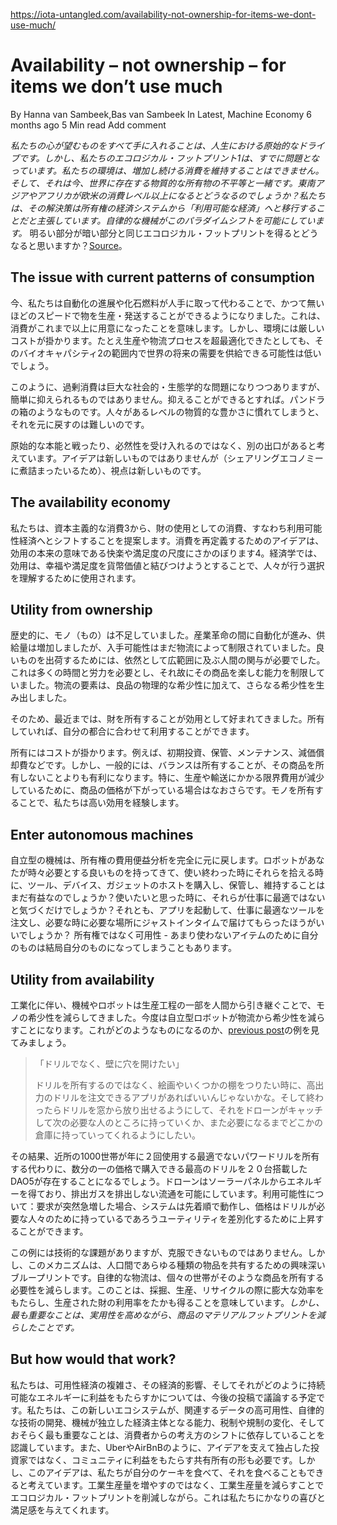 https://iota-untangled.com/availability-not-ownership-for-items-we-dont-use-much/

# Availability – not ownership – for items we don’t use much
By Hanna van Sambeek,Bas van Sambeek
In Latest, Machine Economy
6 months ago
5 Min read
Add comment

<!--
*To have everything our heart desires is a primitive drive in life. But our ecological footprint1 is problematic as it is already. Our environment cannot sustain ever increasing consumption. And that’s with an existing inequality in material possessions in the world right now. What happens when Southeast Asia and Africa go to western levels of consumption or above? We argue that the solution is moving from an economic system of ownership to an ‘availability economy’. Autonomous machines are making this paradigm shift possible.*
What do you think will happen if the light parts get the same ecological footprint as the darkest part? [Source](https://commons.wikimedia.org/wiki/File:World_map_of_countries_by_ecological_footprint.png).
-->
*私たちの心が望むものをすべて手に入れることは、人生における原始的なドライブです。しかし、私たちのエコロジカル・フットプリント1は、すでに問題となっています。私たちの環境は、増加し続ける消費を維持することはできません。そして、それは今、世界に存在する物質的な所有物の不平等と一緒です。東南アジアやアフリカが欧米の消費レベル以上になるとどうなるのでしょうか？私たちは、その解決策は所有権の経済システムから「利用可能な経済」へと移行することだと主張しています。自律的な機械がこのパラダイムシフトを可能にしています。*
明るい部分が暗い部分と同じエコロジカル・フットプリントを得るとどうなると思いますか？[Source](https://commons.wikimedia.org/wiki/File:World_map_of_countries_by_ecological_footprint.png)。

## The issue with current patterns of consumption
<!--
Right now we are able to produce and dispatch goods at an ever increasing speed due to advances in automation, and fossil fuels replacing human labor. This means consumption is easier than ever. But at a severe cost to the environment. Even if we could hyperoptimize the production and logistical processes, it’s unlikely we’ll be able to supply the worlds future demand within its biocapacity2.
-->
今、私たちは自動化の進展や化石燃料が人手に取って代わることで、かつて無いほどのスピードで物を生産・発送することができるようになりました。これは、消費がこれまで以上に用意になったことを意味します。しかし、環境には厳しいコストが掛かります。たとえ生産や物流プロセスを超最適化できたとしても、そのバイオキャパシティ2の範囲内で世界の将来の需要を供給できる可能性は低いでしょう。

<!--
This way overconsumption is becoming a huge social and ecological problem, but not one that is easily contained. If it can be contained at all. It’s sort of a Pandora’s box. Once people get used to a certain level of material wealth, it’s hard to revert that.
-->
このように、過剰消費は巨大な社会的・生態学的な問題になりつつありますが、簡単に抑えられるものではありません。抑えることができるとすれば。パンドラの箱のようなものです。人々があるレベルの物質的な豊かさに慣れてしまうと、それを元に戻すのは難しいのです。

<!--
Rather than fight a primal instinct or accept the inevitable, we think there is another way out. The idea is not new (because it boils down to the sharing economy), but the perspective is new.
-->
原始的な本能と戦ったり、必然性を受け入れるのではなく、別の出口があると考えています。アイデアは新しいものではありませんが（シェアリングエコノミーに煮詰まったいるため）、視点は新しいものです。

## The availability economy
<!--
We propose shifting away from capitalist consumption3 towards consumption as the usage of goods: the availability economy. The idea for redefining consumption goes back to the original meaning of utility: a measure of pleasure or satisfaction.4 In economics utility is used to understand the choices people make, by trying to combine happiness or satisfaction with monetary value.
-->
私たちは、資本主義的な消費3から、財の使用としての消費、すなわち利用可能性経済へとシフトすることを提案します。消費を再定義するためのアイデアは、効用の本来の意味である快楽や満足度の尺度にさかのぼります4。経済学では、効用は、幸福や満足度を貨幣価値と結びつけようとすることで、人々が行う選択を理解するために使用されます。

## Utility from ownership
<!--
Historically, goods (‘stuff’) were scarce. Automation during the industrial revolution increased the supply, but the availability was still limited by logistics. Shipping a good still required extensive human involvement. This cost a lot of time and effort, and therefore limited the ability to enjoy that good. The logistical component created additional scarcity on top of the physical scarcity of a good.
-->
歴史的に、モノ（もの）は不足していました。産業革命の間に自動化が進み、供給量は増加しましたが、入手可能性はまだ物流によって制限されていました。良いものを出荷するためには、依然として広範囲に及ぶ人間の関与が必要でした。これは多くの時間と労力を必要とし、それ故にその商品を楽しむ能力を制限していました。物流の要素は、良品の物理的な希少性に加えて、さらなる希少性を生み出しました。
<!--
Because of that, up until recently, ownership of a good has been the preferred state for utility. If you own it, it is available to you at your convenience.
-->
そのため、最近までは、財を所有することが効用として好まれてきました。所有していれば、自分の都合に合わせて利用することができます。

<!--
Ownership comes at a cost: the cost of initial investment, storage, maintenance, and depreciation for instance. But generally the balance tips towards ownership being favorable to not owning the good. Especially with the price of goods dropping due to reduced marginal costs of production and shipping. We experience high utility from ownership of goods, because – again – it makes stuff available when we want it.
-->
所有にはコストが掛かります。例えば、初期投資、保管、メンテナンス、減価償却費などです。しかし、一般的には、バランスは所有することが、その商品を所有しないことよりも有利になります。特に、生産や輸送にかかる限界費用が減少しているために、商品の価格が下がっている場合はなおさらです。モノを所有することで、私たちは高い効用を経験します。

## Enter autonomous machines
<!--
Autonomous machines completely revert the cost-benefit analysis of ownership. When a robot can bring the good you occasionally need and pick them up when you’re done, is it still beneficial to buy, store, and maintain a host of tools, devices, and gadgets? Only to find out they are not ideal for the job when you want to use them? Or would you rather pop up an app, order the best tool for the job, and have it delivered just in time when and where you need it?
Availability – not ownership – for items we don’t use much
The things you own can end up owning you.
-->
自立型の機械は、所有権の費用便益分析を完全に元に戻します。ロボットがあなたが時々必要とする良いものを持ってきて、使い終わった時にそれらを拾える時に、ツール、デバイス、ガジェットのホストを購入し、保管し、維持することはまだ有益なのでしょうか？使いたいと思った時に、それらが仕事に最適ではないと気づくだけでしょうか？それとも、アプリを起動して、仕事に最適なツールを注文し、必要な時に必要な場所にジャストインタイムで届けてもらったほうがいいでしょうか？
所有権ではなく可用性 - あまり使わないアイテムのために自分のものは結局自分のものになってしまうこともあります。

## Utility from availability
<!--
With industrialization, machines and robots reduced the scarcity of good by taking over parts of the production process from humans. Now autonomous robots will reduce scarcity from logistics. An example from a [previous post](https://iota-untangled.com/reframing-abundance-for-a-sustainable-economy/#ownership) illustrates what this would look like:
-->
工業化に伴い、機械やロボットは生産工程の一部を人間から引き継ぐことで、モノの希少性を減らしてきました。今度は自立型ロボットが物流から希少性を減らすことになります。これがどのようなものになるのか、[previous post](https://iota-untangled.com/reframing-abundance-for-a-sustainable-economy/#ownership)の例を見てみましょう。

<!--
>    “I don’t want a drill, I want holes in my wall”
>
>    Instead of owning a drill, we could have an app to order a high powered drill when I want to hang a painting or some shelves. And once I’m done, I want to be able to throw my drill out of the window, and it should be up to the drone to catch it and take it to the next person who needs it, or go to some storage until it is needed again.
-->
> 「ドリルでなく、壁に穴を開けたい」
>
> ドリルを所有するのではなく、絵画やいくつかの棚をつりたい時に、高出力のドリルを注文できるアプリがあればいいんじゃないかな。そして終わったらドリルを窓から放り出せるようにして、それをドローンがキャッチして次の必要な人のところに持っていくか、また必要になるまでどこかの倉庫に持っていってくれるようにしたい。

<!--
The result would be that instead of 1000 households in a neighborhood owning a suboptimal power drill that is used twice a year, there could be a DAO5 that has 20 of the best drills you can buy, for a fraction of the price. The drone gets its energy from solar panels, which allows distribution to be emission neutral. Regarding availability: if requests suddenly spike the system could work on a first come, first served basis or prices could go up to discriminate between the utility the drill would have for the people who demand it.
-->
その結果、近所の1000世帯が年に２回使用する最適でないパワードリルを所有する代わりに、数分の一の価格で購入できる最高のドリルを２０台搭載したDAO5が存在することになるでしょう。ドローンはソーラーパネルからエネルギーを得ており、排出ガスを排出しない流通を可能にしています。利用可能性について：要求が突然急増した場合、システムは先着順で動作し、価格はドリルが必要な人々のために持っているであろうユーティリティを差別化するために上昇することができます。

<!--
This example has its technical challenges, but they are hardly insurmountable. The mechanism however is an interesting blueprint for sharing all kinds of goods among a population. Autonomous logistics reduce the need for individual households to own such goods. This implies huge efficiencies in mining, production, and recycling, with increased usage of the goods that are produced. *But most importantly, we’ve reduced the material footprint of the goods while increasing utility!6*
-->
この例には技術的な課題がありますが、克服できないものではありません。しかし、このメカニズムは、人口間であらゆる種類の物品を共有するための興味深いブループリントです。自律的な物流は、個々の世帯がそのような商品を所有する必要性を減らします。このことは、採掘、生産、リサイクルの際に膨大な効率をもたらし、生産された財の利用率をたかも得ることを意味しています。*しかし、最も重要なことは、実用性を高めながら、商品のマテリアルフットプリントを減らしたことです。*

## But how would that work?
<!--
We’ll discuss the intricacies of the availability economy, its economic impact and how it can benefit sustainable energy in a future post. We realize that this new ecosystem depends on high availability of relevant data, development of autonomous technology, the ability for machines to be independent economic actors, changes in tax and regulation, and perhaps most importantly a shift in mindset from consumers. It also needs a form of shared ownership that benefits the community, instead of the investors that propped up the idea and monopolized it, like Uber and AirBnB. But we think this idea allows us to have our cake and eat it too. All the while reducing our ecological footprint by reducing industrial output, instead of increasing it. This gives us quite a bit of pleasure and satisfaction.
-->
私たちは、可用性経済の複雑さ、その経済的影響、そしてそれがどのように持続可能なエネルギーに利益をもたらすかについては、今後の投稿で議論する予定です。私たちは、この新しいエコシステムが、関連するデータの高可用性、自律的な技術の開発、機械が独立した経済主体となる能力、税制や規制の変化、そしておそらく最も重要なことは、消費者からの考え方のシフトに依存していることを認識しています。また、UberやAirBnBのように、アイデアを支えて独占した投資家ではなく、コミュニティに利益をもたらす共有所有の形も必要です。しかし、このアイデアは、私たちが自分のケーキを食べて、それを食べることもできると考えています。工業生産量を増やすのではなく、工業生産量を減らすことでエコロジカル・フットプリントを削減しながら。これは私たちにかなりの喜びと満足感を与えてくれます。

